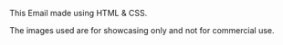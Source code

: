 This Email made using HTML & CSS.

The images used are for showcasing only and not for commercial use. 